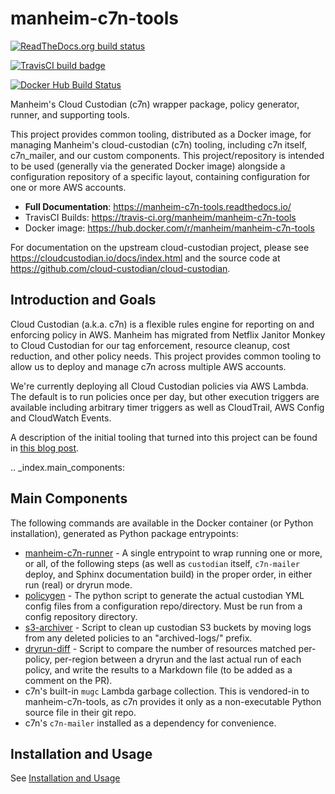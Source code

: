 manheim-c7n-tools
=================

[![ReadTheDocs.org build status](https://readthedocs.org/projects/manheim-c7n-tools/badge/?version=latest)](https://manheim-c7n-tools.readthedocs.io/)

[![TravisCI build badge](https://api.travis-ci.org/manheim/manheim-c7n-tools.png?branch=master)](https://travis-ci.org/manheim/manheim-c7n-tools)

[![Docker Hub Build Status](https://img.shields.io/docker/cloud/build/%7Buser%7D/%7Brepo%7D.svg)](https://hub.docker.com/r/manheim/manheim-c7n-tools)

Manheim's Cloud Custodian (c7n) wrapper package, policy generator, runner, and supporting tools.

This project provides common tooling, distributed as a Docker image, for managing Manheim's cloud-custodian (c7n) tooling, including c7n itself, c7n_mailer, and our custom components. This project/repository is intended to be used (generally via the generated Docker image) alongside a configuration repository of a specific layout, containing configuration for one or more AWS accounts.

* **Full Documentation**: <https://manheim-c7n-tools.readthedocs.io/>
* TravisCI Builds: <https://travis-ci.org/manheim/manheim-c7n-tools>
* Docker image: <https://hub.docker.com/r/manheim/manheim-c7n-tools>

For documentation on the upstream cloud-custodian project, please see <https://cloudcustodian.io/docs/index.html> and the source code at <https://github.com/cloud-custodian/cloud-custodian>.

Introduction and Goals
----------------------

Cloud Custodian (a.k.a. c7n) is a flexible rules engine for reporting on and enforcing policy in AWS. Manheim has migrated from Netflix Janitor Monkey to Cloud Custodian for our tag enforcement, resource cleanup, cost reduction, and other policy needs. This project provides common tooling to allow us to deploy and manage c7n across multiple AWS accounts.

We're currently deploying all Cloud Custodian policies via AWS Lambda. The default is to run policies once per day, but other execution triggers are available including arbitrary timer triggers as well as CloudTrail, AWS Config and CloudWatch Events.

A description of the initial tooling that turned into this project can be found in [this blog post](https://blog.jasonantman.com/2017/10/cloud-custodian-architecture-deployment-and-policy-preprocessing/).

.. _index.main_components:

Main Components
---------------

The following commands are available in the Docker container (or Python installation), generated as Python package entrypoints:

* [manheim-c7n-runner](https://manheim-c7n-tools.readthedocs.io/en/latest/runner/) - A single entrypoint to wrap running one or more, or all, of the following steps (as well as `custodian` itself, `c7n-mailer` deploy, and Sphinx documentation build) in the proper order, in either run (real) or dryrun mode.
* [policygen](https://manheim-c7n-tools.readthedocs.io/en/latest/policygen/) - The python script to generate the actual custodian YML config files from a configuration repo/directory. Must be run from a config repository directory.
* [s3-archiver](https://manheim-c7n-tools.readthedocs.io/en/latest/s3archiver/) - Script to clean up custodian S3 buckets by moving logs from any deleted policies to an "archived-logs/" prefix.
* [dryrun-diff](https://manheim-c7n-tools.readthedocs.io/en/latest/dryrun-diff/) - Script to compare the number of resources matched per-policy, per-region between a dryrun and the last actual run of each policy, and write the results to a Markdown file (to be added as a comment on the PR).
* c7n's built-in `mugc` Lambda garbage collection. This is vendored-in to manheim-c7n-tools, as c7n provides it only as a non-executable Python source file in their git repo.
* c7n's `c7n-mailer` installed as a dependency for convenience.

Installation and Usage
----------------------

See [Installation and Usage](https://manheim-c7n-tools.readthedocs.io/en/latest/usage/)

